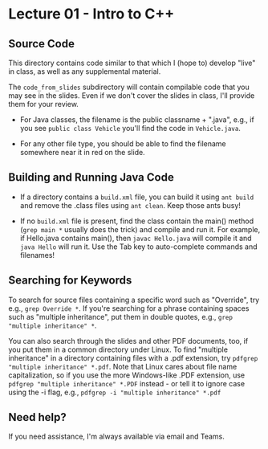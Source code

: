 Lecture 01 - Intro to C++
=========================

## Source Code

This directory contains code similar to that which I (hope to) develop "live" in class, as well as any supplemental material.

The ``code_from_slides`` subdirectory will contain compilable code that you may see in the slides. Even if we don't cover the slides in class, I'll provide them for your review. 

* For Java classes, the filename is the public classname + ".java", e.g., if you see ``public class Vehicle`` you'll find the code in ``Vehicle.java``. 

* For any other file type, you should be able to find the filename somewhere near it in red on the slide.

## Building and Running Java Code

* If a directory contains a ``build.xml`` file, you can build it using ``ant build`` and remove the .class files using ``ant clean``. Keep those ants busy!

* If no ``build.xml`` file is present, find the class contain the main() method (``grep main *`` usually does the trick) and compile and run it. For example, if Hello.java contains main(), then ``javac Hello.java`` will compile it and ``java Hello`` will run it. Use the Tab key to auto-complete commands and filenames! 

## Searching for Keywords

To search for source files containing a specific word such as "Override", try e.g., ``grep Override *``. If you're searching for a phrase containing spaces such as "multiple inheritance", put them in double quotes, e.g., ``grep "multiple inheritance" *``.

You can also search through the slides and other PDF documents, too, if you put them in a common directory under Linux. To find "multiple inheritance" in a directory containing files with a .pdf extension, try ``pdfgrep "multiple inheritance" *.pdf``. Note that Linux cares about file name capitalization, so if you use the more Windows-like .PDF extension, use ``pdfgrep "multiple inheritance" *.PDF`` instead - or tell it to ignore case using the -i flag, e.g., ``pdfgrep -i "multiple inheritance" *.pdf``

## Need help?

If you need assistance, I'm always available via email and Teams.
